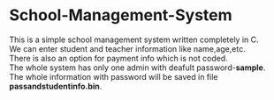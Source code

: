 # School-Management-System
This is a simple school management system written completely in C.  
We can enter student and teacher information like name,age,etc.  
There is also an option for payment info which is not coded.  
The whole system has only one admin with deafult password-**sample**.  
The whole information with password will be saved in file **passandstudentinfo.bin**.
